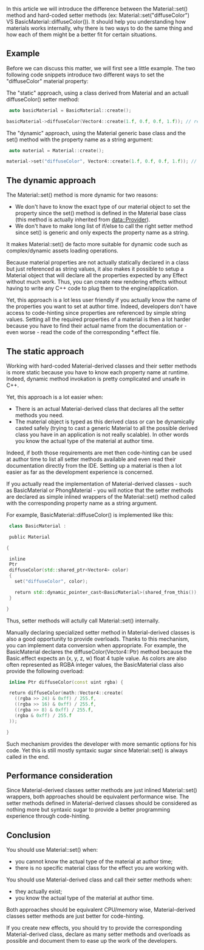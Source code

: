 In this article we will introduce the difference between the Material::set() method and hard-coded setter methods (ex: Material::set("diffuseColor") VS BasicMaterial::diffuseColor()). It should help you understanding how materials works internally, why there is two ways to do the same thing and how each of them might be a better fit for certain situations.

Example
-------

Before we can discuss this matter, we will first see a little example. The two following code snippets introduce two different ways to set the "diffuseColor" material property:

The "static" approach, using a class derived from Material and an actuall diffuseColor() setter method:


```cpp
 auto basicMaterial = BasicMaterial::create();

basicMaterial->diffuseColor(Vector4::create(1.f, 0.f, 0.f, 1.f)); // red 
```


The "dynamic" approach, using the Material generic base class and the set() method with the property name as a string argument:


```cpp
 auto material = Material::create();

material->set("diffuseColor", Vector4::create(1.f, 0.f, 0.f, 1.f)); // red 
```


The dynamic approach
--------------------

The Material::set() method is more dynamic for two reasons:

-   We don't have to know the exact type of our material object to set the property since the set() method is defined in the Material base class (this method is actually inherited from [data::Provider](data::Provider)).
-   We don't have to make long list of if/else to call the right setter method since set() is generic and only expects the property name as a string.

It makes Material::set() de facto more suitable for dynamic code such as complex/dynamic assets loading operations.

Because material properties are not actually statically declared in a class but just referenced as string values, it also makes it possible to setup a Material object that will declare all the properties expected by any Effect without much work. Thus, you can create new rendering effects without having to write any C++ code to plug them to the engine/application.

Yet, this approach is a lot less user friendly if you actually know the name of the properties you want to set at author time. Indeed, developers don't have access to code-hinting since properties are referenced by simple string values. Setting all the required properties of a material is then a lot harder because you have to find their actual name from the documentation or - even worse - read the code of the corresponding *.effect file.

The static approach
-------------------

Working with hard-coded Material-derived classes and their setter methods is more static because you have to know each property name at runtime. Indeed, dynamic method invokation is pretty complicated and unsafe in C++.

Yet, this approach is a lot easier when:

-   There is an actual Material-derived class that declares all the setter methods you need.
-   The material object is typed as this derived class or can be dynamically casted safely (trying to cast a generic Material to all the possible derived class you have in an application is not really scalable). In other words you know the actual type of the material at author time.

Indeed, if both those requirements are met then code-hinting can be used at author time to list all setter methods available and even read their documentation directly from the IDE. Setting up a material is then a lot easier as far as the development experience is concerned.

If you actually read the implementation of Material-derived classes - such as BasicMaterial or PhongMaterial - you will notice that the setter methods are declared as simple inlined wrappers of the Material::set() method called with the corresponding property name as a string argument.

For example, BasicMaterial::diffuseColor() is implemented like this:


```cpp
 class BasicMaterial :

 public Material

{

 inline
 Ptr
 diffuseColor(std::shared_ptr<Vector4> color)
 {
   set("diffuseColor", color);

   return std::dynamic_pointer_cast<BasicMaterial>(shared_from_this());
 }

} 
```


Thus, setter methods will actully call Material::set() internally.

Manually declaring specialized setter method in Material-derived classes is also a good opportunity to provide overloads. Thanks to this mechanism, you can implement data conversion when appropriate. For example, the BasicMaterial declares the diffuseColor(Vector4::Ptr) method because the Basic.effect expects an (x, y, z, w) float 4 tuple value. As colors are also often represented as RGBA integer values, the BasicMaterial class also provide the following overload:


```cpp
 inline Ptr diffuseColor(const uint rgba) {

 return diffuseColor(math::Vector4::create(
   ((rgba >> 24) & 0xff) / 255.f,
   ((rgba >> 16) & 0xff) / 255.f,
   ((rgba >> 8) & 0xff) / 255.f,
   (rgba & 0xff) / 255.f
 ));

} 
```


Such mechanism provides the developer with more semantic options for his code. Yet this is still mostly syntaxic sugar since Material::set() is always called in the end.

Performance consideration
-------------------------

Since Material-derived classes setter methods are just inlined Material::set() wrappers, both approaches should be equivalent performance wise. The setter methods defined in Material-derived classes should be considered as nothing more but syntaxic sugar to provide a better programming experience through code-hinting.

Conclusion
----------

You should use Material::set() when:

-   you cannot know the actual type of the material at author time;
-   there is no specific material class for the effect you are working with.

You should use Material-derived class and call their setter methods when:

-   they actually exist;
-   you know the actual type of the material at author time.

Both approaches should be equivalent CPU/memory wise, Material-derived classes setter methods are just better for code-hinting.

If you create new effects, you should try to provide the corresponding Material-derived class, declare as many setter methods and overloads as possible and document them to ease up the work of the developers.

